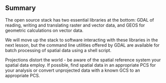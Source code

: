 ---
---

## Summary

The open source stack has two essential libraries at the bottom: GDAL of reading, writing and translating raster and vector data, and GEOS for geometric calculations on vector data.

We will move up the stack to software interacting with these libraries in the next lesson, but the command line utilities offered by GDAL are available for batch processing of spatial data using a shell script.

Projections distort the world - be aware of the spatial reference system your spatial data employ. If possible, find spatial data in an appropriate PCS for your analysis or convert unprojected data with a known GCS to an appropriate PCS.
